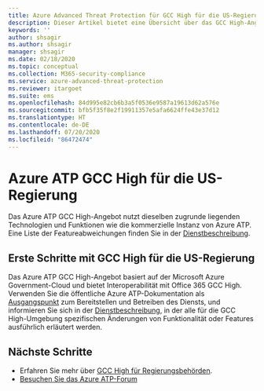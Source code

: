 ```yaml
---
title: Azure Advanced Threat Protection für GCC High für die US-Regierung
description: Dieser Artikel bietet eine Übersicht über das GCC High-Angebot von Azure ATP für die US-Regierung.
keywords: ''
author: shsagir
ms.author: shsagir
manager: shsagir
ms.date: 02/18/2020
ms.topic: conceptual
ms.collection: M365-security-compliance
ms.service: azure-advanced-threat-protection
ms.reviewer: itargoet
ms.suite: ems
ms.openlocfilehash: 84d995e82cb6b3a5f0536e9587a19613d62a576e
ms.sourcegitcommit: bfb5f35f8e2f19911357e5afa6624ffe43e37d12
ms.translationtype: HT
ms.contentlocale: de-DE
ms.lasthandoff: 07/20/2020
ms.locfileid: "86472474"
---
```

# <a name="azure-atp-for-us-government-gcc-high"></a>Azure ATP GCC High für die US-Regierung

Das Azure ATP GCC High-Angebot nutzt dieselben zugrunde liegenden Technologien und Funktionen wie die kommerzielle Instanz von Azure ATP. Eine Liste der Featureabweichungen finden Sie in der [Dienstbeschreibung](/enterprise-mobility-security/solutions/ems-azure-atp-govt-service-description).

## <a name="get-started-with-us-government-gcc-high"></a>Erste Schritte mit GCC High für die US-Regierung

Das Azure ATP GCC High-Angebot basiert auf der Microsoft Azure Government-Cloud und bietet Interoperabilität mit Office 365 GCC High. Verwenden Sie die öffentliche Azure ATP-Dokumentation als [Ausgangspunkt](install-atp-step1.md) zum Bereitstellen und Betreiben des Diensts, und informieren Sie sich in der [Dienstbeschreibung](/enterprise-mobility-security/solutions/ems-azure-atp-govt-service-description), in der alle für die GCC High-Umgebung spezifischen Änderungen von Funktionalität oder Features ausführlich erläutert werden.  

## <a name="next-steps"></a>Nächste Schritte

- Erfahren Sie mehr über [GCC High für Regierungsbehörden](/enterprise-mobility-security/solutions/ems-azure-atp-govt-service-description).
- [Besuchen Sie das Azure ATP-Forum](https://aka.ms/azureatpcommunity)
